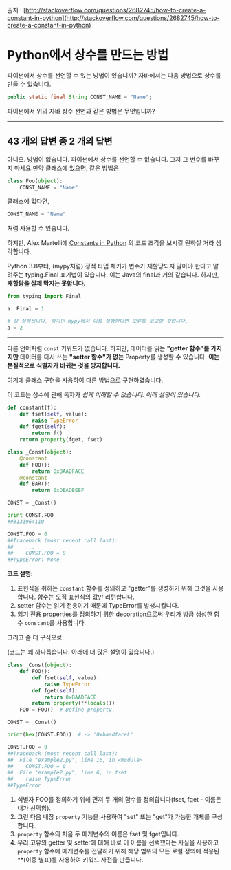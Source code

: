출처 : [http://stackoverflow.com/questions/2682745/how-to-create-a-constant-in-python](http://stackoverflow.com/questions/2682745/how-to-create-a-constant-in-python)

# Python에서 상수를 만드는 방법

파이썬에서 상수를 선언할 수 있는 방법이 있습니까? 자바에서는 다음 방법으로 상수를 만들 수 있습니다.

```java
public static final String CONST_NAME = "Name";
```

파이썬에서 위의 자바 상수 선언과 같은 방법은 무엇입니까?

---

## 43 개의 답변 중 2 개의 답변

아니오. 방법이 없습니다. 파이썬에서 상수를 선언할 수 없습니다. 그저 그 변수를 바꾸지 마세요.만약 클래스에 있으면, 같은 방법은

```python
class Foo(object): 
    CONST_NAME = "Name"
```

클래스에 없다면,

```python
CONST_NAME = "Name"
```

처럼 사용할 수 있습니다.

하지만, Alex Martelli에 [Constants in Python](https://code.activestate.com/recipes/65207-constants-in-python/?in=user-97991) 의 코드 조각을 보시길 원하실 거라 생각합니다.

Python 3.8부터, (mypy처럼) 정적 타입 체커가 변수가 재할당되지 말아야 한다고 알려주는 typing.Final 표기법이 있습니다. 이는 Java의 final과 거의 같습니다. 하지만, **재할당을 실제 막지는 못합니다.**

```python
from typing import Final

a: Final = 1

# 잘 실행됩니다, 하지만 mypy에서 이를 실행한다면 오류를 보고할 것입니다.
a = 2
```

---

다른 언어처럼 `const` 키워드가 없습니다. 하지만, 데이터를 읽는 **"getter 함수"를 가지지만** 데이터를 다시 쓰는 **"setter 함수"가 없는** Property를 생성할 수 있습니다. **이는 본질적으로 식별자가 바뀌는 것을 방지합니다.**

여기에 클래스 구현을 사용하여 다른 방법으로 구현하였습니다.

이 코드는 상수에 관해 독자가 *쉽게 이해할 수 없습니다. 아래 설명이 있습니다.*

```python
def constant(f):
    def fset(self, value):
        raise TypeError
    def fget(self):
        return f()
    return property(fget, fset)

class _Const(object):
    @constant
    def FOO():
        return 0xBAADFACE
    @constant
    def BAR():
        return 0xDEADBEEF

CONST = _Const()

print CONST.FOO
##3131964110

CONST.FOO = 0
##Traceback (most recent call last):
##    ...
##    CONST.FOO = 0
##TypeError: None
```

**코드 설명:**

1. 표현식을 취하는 `constant` 함수를 정의하고 "getter"를 생성하기 위해 그것을 사용합니다. 함수는 오직 표현식의 값만 리턴합니다.
2. setter 함수는 읽기 전용이기 때문에 TypeError를 발생시킵니다.
3. 읽기 전용 properties를 정의하기 위한 decoration으로써 우리가 방금 생성한 함수 `constant`를 사용합니다.

그리고 좀 더 구식으로:

(코드는 꽤 까다롭습니다. 아래에 더 많은 설명이 있습니다.)

```python
class _Const(object):
    def FOO():
        def fset(self, value):
            raise TypeError
        def fget(self):
            return 0xBAADFACE
        return property(**locals())
    FOO = FOO()  # Define property.

CONST = _Const()

print(hex(CONST.FOO))  # -> '0xbaadfaceL'

CONST.FOO = 0
##Traceback (most recent call last):
##  File "example2.py", line 16, in <module>
##    CONST.FOO = 0
##  File "example2.py", line 6, in fset
##    raise TypeError
##TypeError
```

1. 식별자 FOO를 정의하기 위해 먼저 두 개의 함수를 정의합니다(fset, fget - 이름은 내가 선택함).
2. 그런 다음 내장 `property` 기능을 사용하여 "set" 또는 "get"가 가능한 개체를 구성합니다.
3. `property` 함수의 처음 두 매개변수의 이름은 fset 및 fget입니다.
4. 우리 고유의 getter 및 setter에 대해 바로 이 이름을 선택했다는 사실을 사용하고 `property` 함수에 매개변수를 전달하기 위해 해당 범위의 모든 로컬 정의에 적용된 **(이중 별표)를 사용하여 키워드 사전을 만듭니다.
